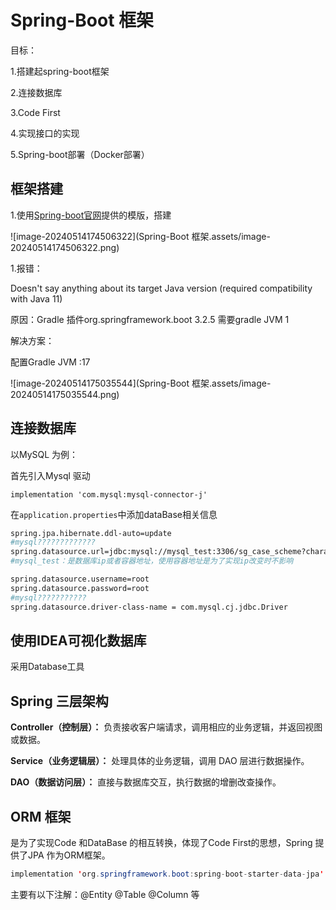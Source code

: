 # Spring-Boot 框架

目标：

1.搭建起spring-boot框架

2.连接数据库

3.Code First

4.实现接口的实现

5.Spring-boot部署（Docker部署）

## 框架搭建

1.使用[Spring-boot官网](https://start.spring.io/)提供的模版，搭建

![image-20240514174506322](Spring-Boot 框架.assets/image-20240514174506322.png)

1.报错：

 Doesn't say anything about its target Java version (required compatibility with Java 11)

原因：Gradle 插件org.springframework.boot 3.2.5 需要gradle JVM 1

解决方案：

配置Gradle JVM :17

![image-20240514175035544](Spring-Boot 框架.assets/image-20240514175035544.png)

## 连接数据库

以MySQL 为例：

首先引入Mysql 驱动

```
implementation 'com.mysql:mysql-connector-j'
```

在`application.properties`中添加dataBase相关信息

```bash
spring.jpa.hibernate.ddl-auto=update
#mysql?????????????
spring.datasource.url=jdbc:mysql://mysql_test:3306/sg_case_scheme?characterEncoding=utf-8
#mysql_test：是数据库ip或者容器地址，使用容器地址是为了实现ip改变时不影响

spring.datasource.username=root
spring.datasource.password=root
#mysql???????????
spring.datasource.driver-class-name = com.mysql.cj.jdbc.Driver
```

## 使用IDEA可视化数据库 

采用Database工具

## Spring 三层架构

**Controller（控制层）：** 负责接收客户端请求，调用相应的业务逻辑，并返回视图或数据。

**Service（业务逻辑层）：** 处理具体的业务逻辑，调用 DAO 层进行数据操作。

**DAO（数据访问层）：** 直接与数据库交互，执行数据的增删改查操作。

## ORM 框架

是为了实现Code 和DataBase 的相互转换，体现了Code First的思想，Spring 提供了JPA 作为ORM框架。

```java
implementation 'org.springframework.boot:spring-boot-starter-data-jpa'
```

主要有以下注解：@Entity @Table @Column 等
